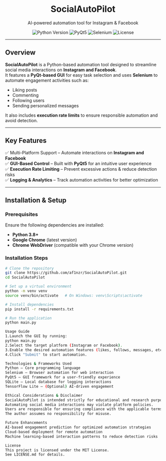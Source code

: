 <h1 align="center">SocialAutoPilot</h1>

<p align="center">
    AI-powered automation tool for Instagram & Facebook
</p>

<p align="center">
    <img src="https://img.shields.io/badge/Python-3.8+-blue.svg" alt="Python Version">
    <img src="https://img.shields.io/badge/Framework-PyQt5-orange.svg" alt="PyQt5">
    <img src="https://img.shields.io/badge/Automation-Selenium-green.svg" alt="Selenium">
    <img src="https://img.shields.io/badge/License-MIT-blue.svg" alt="License">
</p>

---

## **Overview**
**SocialAutoPilot** is a Python-based automation tool designed to streamline social media interactions on **Instagram and Facebook**.  
It features a **PyQt-based GUI** for easy task selection and uses **Selenium** to automate engagement activities such as:
- Liking posts  
- Commenting  
- Following users  
- Sending personalized messages  

It also includes **execution rate limits** to ensure responsible automation and avoid detection.

---

## **Key Features**
✅ Multi-Platform Support – Automate interactions on **Instagram and Facebook**  
✅ **GUI-Based Control** – Built with **PyQt5** for an intuitive user experience  
✅ **Execution Rate Limiting** – Prevent excessive actions & reduce detection risks  
✅ **Logging & Analytics** – Track automation activities for better optimization  

---

## **Installation & Setup**
### **Prerequisites**
Ensure the following dependencies are installed:
- **Python 3.8+**
- **Google Chrome** (latest version)
- **Chrome WebDriver** (compatible with your Chrome version)

### **Installation Steps**
```sh
# Clone the repository
git clone https://github.com/af1nzr/SocialAutoPilot.git
cd SocialAutoPilot

# Set up a virtual environment
python -m venv venv
source venv/bin/activate   # On Windows: venv\Scripts\activate

# Install dependencies
pip install -r requirements.txt

# Run the application
python main.py

Usage Guide
1.Launch the GUI by running:
python main.py
2.Select the target platform (Instagram or Facebook).
3.Enable the desired automation features (likes, follows, messages, etc.).
4.Click "Submit" to start automation.

Technologies & Frameworks Used
Python – Core programming language
Selenium – Browser automation for web interaction
PyQt5 – GUI framework for a user-friendly experience
SQLite – Local database for logging interactions
TensorFlow Lite – (Optional) AI-driven engagement

Ethical Considerations & Disclaimer
SocialAutoPilot is intended strictly for educational and research purposes.
Automating social media interactions may violate platform policies.
Users are responsible for ensuring compliance with the applicable terms of service.
The author assumes no responsibility for misuse.

Future Enhancements
AI-based engagement prediction for optimized automation strategies
Cloud-based deployment for remote automation
Machine learning-based interaction patterns to reduce detection risks

License
This project is licensed under the MIT License.
See LICENSE.md for details.
